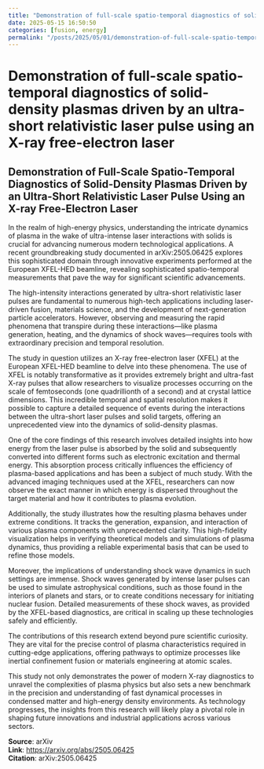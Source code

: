 ```yaml
---
title: "Demonstration of full-scale spatio-temporal diagnostics of solid-density plasmas driven by an ultra-short relativistic laser pulse using an X-ray free-electron laser"
date: 2025-05-15 16:50:50
categories: [fusion, energy]
permalink: "/posts/2025/05/01/demonstration-of-full-scale-spatio-temporal-diagnostics-of-solid-density-plasmas-driven-by-an-ultra-short-relativistic-laser-pulse-using-an-x-ray-free-electron-laser/"
---
```


# Demonstration of full-scale spatio-temporal diagnostics of solid-density plasmas driven by an ultra-short relativistic laser pulse using an X-ray free-electron laser

## Demonstration of Full-Scale Spatio-Temporal Diagnostics of Solid-Density Plasmas Driven by an Ultra-Short Relativistic Laser Pulse Using an X-ray Free-Electron Laser

In the realm of high-energy physics, understanding the intricate dynamics of plasma in the wake of ultra-intense laser interactions with solids is crucial for advancing numerous modern technological applications. A recent groundbreaking study documented in arXiv:2505.06425 explores this sophisticated domain through innovative experiments performed at the European XFEL-HED beamline, revealing sophisticated spatio-temporal measurements that pave the way for significant scientific advancements.

The high-intensity interactions generated by ultra-short relativistic laser pulses are fundamental to numerous high-tech applications including laser-driven fusion, materials science, and the development of next-generation particle accelerators. However, observing and measuring the rapid phenomena that transpire during these interactions—like plasma generation, heating, and the dynamics of shock waves—requires tools with extraordinary precision and temporal resolution.

The study in question utilizes an X-ray free-electron laser (XFEL) at the European XFEL-HED beamline to delve into these phenomena. The use of XFEL is notably transformative as it provides extremely bright and ultra-fast X-ray pulses that allow researchers to visualize processes occurring on the scale of femtoseconds (one quadrillionth of a second) and at crystal lattice dimensions. This incredible temporal and spatial resolution makes it possible to capture a detailed sequence of events during the interactions between the ultra-short laser pulses and solid targets, offering an unprecedented view into the dynamics of solid-density plasmas.

One of the core findings of this research involves detailed insights into how energy from the laser pulse is absorbed by the solid and subsequently converted into different forms such as electronic excitation and thermal energy. This absorption process critically influences the efficiency of plasma-based applications and has been a subject of much study. With the advanced imaging techniques used at the XFEL, researchers can now observe the exact manner in which energy is dispersed throughout the target material and how it contributes to plasma evolution.

Additionally, the study illustrates how the resulting plasma behaves under extreme conditions. It tracks the generation, expansion, and interaction of various plasma components with unprecedented clarity. This high-fidelity visualization helps in verifying theoretical models and simulations of plasma dynamics, thus providing a reliable experimental basis that can be used to refine those models.

Moreover, the implications of understanding shock wave dynamics in such settings are immense. Shock waves generated by intense laser pulses can be used to simulate astrophysical conditions, such as those found in the interiors of planets and stars, or to create conditions necessary for initiating nuclear fusion. Detailed measurements of these shock waves, as provided by the XFEL-based diagnostics, are critical in scaling up these technologies safely and efficiently.

The contributions of this research extend beyond pure scientific curiosity. They are vital for the precise control of plasma characteristics required in cutting-edge applications, offering pathways to optimize processes like inertial confinement fusion or materials engineering at atomic scales.

This study not only demonstrates the power of modern X-ray diagnostics to unravel the complexities of plasma physics but also sets a new benchmark in the precision and understanding of fast dynamical processes in condensed matter and high-energy density environments. As technology progresses, the insights from this research will likely play a pivotal role in shaping future innovations and industrial applications across various sectors.

**Source**: arXiv  
**Link**: https://arxiv.org/abs/2505.06425  
**Citation**: arXiv:2505.06425
